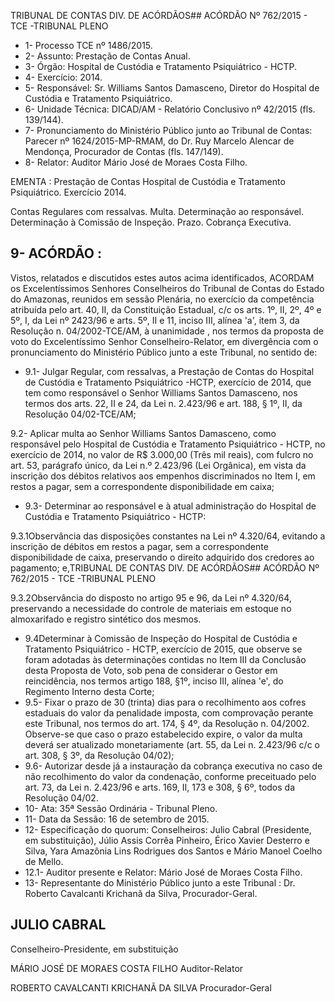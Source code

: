 TRIBUNAL DE CONTAS DIV. DE ACÓRDÃOS## ACÓRDÃO Nº 762/2015 - TCE -TRIBUNAL PLENO

- 1- Processo TCE nº 1486/2015.
- 2- Assunto: Prestação de Contas Anual.
- 3- Órgão: Hospital de Custódia e Tratamento Psiquiátrico - HCTP.
- 4- Exercício: 2014.
- 5-  Responsável: Sr.  Williams  Santos  Damasceno,  Diretor  do  Hospital  de  Custódia  e Tratamento Psiquiátrico.
- 6- Unidade Técnica: DICAD/AM - Relatório Conclusivo nº 42/2015 (fls. 139/144).
- 7-  Pronunciamento  do Ministério Público  junto  ao Tribunal  de Contas: Parecer  nº 1624/2015-MP-RMAM, do Dr. Ruy Marcelo Alencar de Mendonça, Procurador de Contas (fls. 147/149).
- 8- Relator: Auditor Mário José de Moraes Costa Filho.

EMENTA : Prestação de Contas Hospital de Custódia e Tratamento Psiquiátrico. Exercício 2014.

Contas Regulares com ressalvas. Multa. Determinação ao responsável. Determinação à Comissão de Inspeção. Prazo. Cobrança Executiva.

## 9- ACÓRDÃO :

Vistos, relatados e discutidos estes autos acima identificados, ACORDAM os Excelentíssimos Senhores Conselheiros do Tribunal de Contas do Estado do Amazonas, reunidos em sessão Plenária, no exercício da competência atribuída pelo  art.  40,  II, da Constituição Estadual, c/c os arts. 1º, II, 2º, 4º e 5º, I, da Lei nº 2423/96 e arts. 5º, II e 11, inciso  III,  alínea  'a',  item  3,  da  Resolução  n.  04/2002-TCE/AM, à  unanimidade ,  nos termos da proposta de voto do Excelentíssimo Senhor Conselheiro-Relator, em divergência com o pronunciamento do Ministério Público junto a este Tribunal, no sentido de:

- 9.1- Julgar Regular, com ressalvas, a  Prestação de Contas do Hospital de Custódia e Tratamento Psiquiátrico -HCTP,  exercício de 2014, que tem  como responsável o Senhor Williams Santos Damasceno, nos termos dos arts. 22, II e 24, da Lei n. 2.423/96 e art. 188, § 1º, II, da Resolução 04/02-TCE/AM;

9.2- Aplicar multa ao Senhor Williams Santos Damasceno, como responsável pelo  Hospital  de Custódia e Tratamento Psiquiátrico  -  HCTP, no  exercício  de 2014, no valor de R$ 3.000,00 (Três mil reais),  com fulcro no art. 53, parágrafo único, da Lei n.º 2.423/96  (Lei  Orgânica),  em  vista  da  inscrição  dos  débitos  relativos  aos  empenhos discriminados  no  Item  I,  em  restos  a  pagar, sem  a  correspondente  disponibilidade  em caixa;

- 9.3-  Determinar ao  responsável  e  à  atual  administração  do  Hospital  de Custódia e Tratamento Psiquiátrico - HCTP:

9.3.1Observância  das  disposições  constantes  na  Lei  nº  4.320/64, evitando a inscrição de débitos em restos a pagar, sem a correspondente disponibilidade de caixa, preservando o direito adquirido dos credores ao pagamento; e,TRIBUNAL DE CONTAS DIV. DE ACÓRDÃOS## ACÓRDÃO Nº 762/2015 - TCE -TRIBUNAL PLENO

9.3.2Observância do  disposto no artigo 95 e  96, da Lei nº 4.320/64, preservando  a  necessidade  do  controle  de  materiais  em  estoque  no  almoxarifado  e registro sintético dos mesmos.

- 9.4Determinar à Comissão  de  Inspeção  do  Hospital de Custódia  e Tratamento Psiquiátrico - HCTP, exercício de 2015, que observe se foram adotadas às determinações contidas no Item III da Conclusão desta Proposta de Voto, sob pena de considerar o Gestor em reincidência, nos termos artigo 188, §1º, inciso III, alínea 'e', do Regimento Interno desta Corte;
- 9.5-  Fixar  o  prazo  de  30  (trinta) dias  para  o  recolhimento  aos  cofres estaduais do valor da penalidade imposta, com comprovação perante este Tribunal, nos termos  do  art.  174,  §  4º,  da  Resolução  n.  04/2002.  Observe-se  que  caso  o  prazo estabelecido expire, o valor da multa deverá ser atualizado monetariamente (art. 55, da Lei n. 2.423/96 c/c o art. 308, § 3º, da Resolução 04/02);
- 9.6-  Autorizar desde já a instauração da cobrança executiva no caso de não recolhimento do valor da condenação, conforme preceituado pelo art. 73,  da Lei n. 2.423/96 e arts. 169, II, 173 e 308, § 6º, todos da Resolução 04/02.
- 10- Ata: 35ª Sessão Ordinária - Tribunal Pleno.
- 11- Data da Sessão: 16 de setembro de 2015.
- 12- Especificação do quorum: Conselheiros: Julio Cabral (Presidente, em substituição), Júlio  Assis Corrêa Pinheiro, Érico Xavier Desterro e Silva, Yara Amazônia Lins Rodrigues dos Santos e Mário Manoel Coelho de Mello.
- 12.1- Auditor presente e Relator: Mário José de Moraes Costa Filho.
- 13- Representante do Ministério Público junto a este Tribunal : Dr. Roberto Cavalcanti Krichanã da Silva, Procurador-Geral.

## JULIO CABRAL

Conselheiro-Presidente, em substituição

MÁRIO JOSÉ DE MORAES COSTA FILHO Auditor-Relator

ROBERTO CAVALCANTI KRICHANÃ DA SILVA Procurador-Geral
